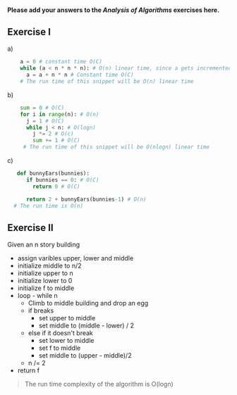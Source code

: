 #### Please add your answers to the ***Analysis of  Algorithms*** exercises here.

## Exercise I

a)
```python
    a = 0 # constant time O(C)
    while (a < n * n * n): # O(n) linear time, since a gets incremented by n * n on each iteration
      a = a + n * n # Constant time O(C)
    # The run time of this snippet will be O(n) linear time
```


b)
```python
    sum = 0 # O(C)
    for i in range(n): # O(n) 
      j = 1 # O(C)
      while j < n: # O(logn)
        j *= 2 # O(c)
        sum += 1 # O(C)
     # The run time of this snippet will be O(nlogn) linear time
```


c)
```python
   def bunnyEars(bunnies):
      if bunnies == 0: # O(C)
        return 0 # O(C)

      return 2 + bunnyEars(bunnies-1) # O(n)
  # The run time is O(n)
```

## Exercise II
Given an n story building

* assign varibles upper, lower and middle
* initialize middle to n/2
* initialize upper to n
* initialize lower to 0
* initialize f to middle
* loop  - while n
  + Climb to middle building and drop an egg
  + if breaks
      + set upper to middle 
      + set middle to (middle - lower) / 2
  + else if it doesn't break
      + set lower to middle
      + set f to middle
      + set middle to (upper - middle)/2
  + n /= 2
* return f

> The run time complexity of the algorithm is O(logn)




